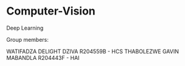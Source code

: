 # Computer-Vision
Deep Learning

Group members:

WATIFADZA DELIGHT DZIVA R204559B - HCS
THABOLEZWE GAVIN MABANDLA R204443F - HAI
